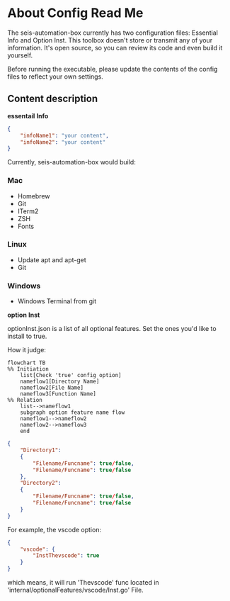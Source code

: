 # About Config Read Me

The seis-automation-box currently has two configuration files: Essential Info and Option Inst. This toolbox doesn't store or transmit any of your information. It's open source, so you can review its code and even build it yourself.

Before running the executable, please update the contents of the config files to reflect your own settings.

## Content description

**essentail** **Info**

```json
{
    "infoName1": "your content",
    "infoName2": "your content"
}
```

Currently, seis-automation-box would build:

### Mac

- Homebrew
- Git
- ITerm2
- ZSH
- Fonts

### Linux

- Update apt and apt-get
- Git

### Windows

- Windows Terminal from git

**option** **Inst**

optionInst.json is a list of all optional features. Set the ones you'd like to install to true.

How it judge:

```mermaid
flowchart TB
%% Initiation
    list[Check 'true' config option]
    nameflow1[Directory Name]
    nameflow2[File Name]
    nameflow3[Function Name]
%% Relation
    list-->nameflow1
    subgraph option feature name flow
    nameflow1-->nameflow2
    nameflow2-->nameflow3
    end
```

```json
{
    "Directory1":
    {
        "Filename/Funcname": true/false,
        "Filename/Funcname": true/false
    },
    "Directory2":
    {
        "Filename/Funcname": true/false,
        "Filename/Funcname": true/false
    }
}
```

For example, the vscode option:

```json
{
    "vscode": {
        "InstThevscode": true
    }
}
```

which means, it will run 'Thevscode' func located in 'internal/optionalFeatures/vscode/Inst.go' File.
